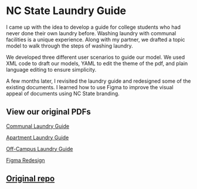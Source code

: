 # NC State Laundry Guide

I came up with the idea to develop a guide for college students who had never done their own laundry before. Washing laundry with communal facilities is a unique experience. Along with my partner, we drafted a topic model to walk through the steps of washing laundry.

We developed three different user scenarios to guide our model. We used XML code to draft our models, YAML to edit the theme of the pdf, and plain language editing to ensure simplicity. 

A few months later, I revisited the laundry guide and redesigned some of the existing documents. I learned how to use Figma to improve the visual appeal of documents using NC State branding. 

## View our original PDFs

[Communal Laundry Guide](../laundry-guide/out/communal.pdf)

[Apartment Laundry Guide](../laundry-guide/out/stackable.pdf)

[Off-Campus Laundry Guide](../laundry-guide/out/communal.pdf)

[Figma Redesign](../laundry-guide/out/Laundry-manual-revisions.pdf)

## [Original repo](https://github.com/sezito2/Laundry-DITA-model)

